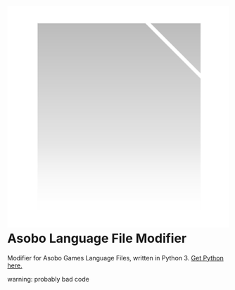 # ![Icon](/Assets/icon.png) Asobo Language File Modifier
Modifier for Asobo Games Language Files, written in Python 3. [Get Python here.](https://www.python.org)

warning: probably bad code